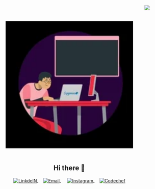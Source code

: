
<p align="right"> <img src="https://github.com/MukheshKumarV" /> </p>
<p align="center">
<br><img src="image1.webp" width="400px"><br/><br/>

<h2 align="center">Hi there 👋</h2>

<div align="center" >
  
<a href="https://www.linkedin.com">
  <img align="center" alt="LinkdeIN" width="40px" src="https://img.icons8.com/color/48/000000/linkedin.png" />
</a>&nbsp;&nbsp;&nbsp;

<a href="mailto:mukheshkumarvuppugandla@gmail.com">
  <img align="center" alt="Email" width="40px" src="https://img.icons8.com/color/48/000000/gmail--v1.png" />
</a>&nbsp;&nbsp;&nbsp;&nbsp;

<a href="https://www.instagram.com/mukheshvuppugandla/">
  <img align="center" alt="Instagram" width="40px" src="https://img.icons8.com/color/48/000000/instagram.png" />
</a>&nbsp;&nbsp;&nbsp;

<a href="https://www.codechef.com/users/mukhesh_24">
  <img align="center" alt="Codechef" width="40px" src="https://cdn.jsdelivr.net/npm/simple-icons@v3/icons/codechef.svg" />
</a>

</div >

<br>  
<br>  
<!--
**MukheshKumarV/MukheshKumarV** is a ✨ _special_ ✨ repository because its `README.md` (this file) appears on your GitHub profile.

Here are some ideas to get you started:

- 🔭 I’m currently working on ...
- 🌱 I’m currently learning ...
- 👯 I’m looking to collaborate on ...
- 🤔 I’m looking for help with ...
- 💬 Ask me about ...
- 📫 How to reach me: ...
- 😄 Pronouns: ...
- ⚡ Fun fact: ...
-->
